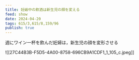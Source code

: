 ```yaml
---
title: 妊娠中の飲酒は新生児の顔を変える
feed: show
date: 2024-04-20
tags: 615/3,615/8,159/96
publish: true
---
```

週にワイン一杯を飲んだ妊婦は，新生児の顔を変形させる

![[27C44B3B-F5D5-4A00-8758-696CB9A1CDF1_1_105_c.jpeg]]
